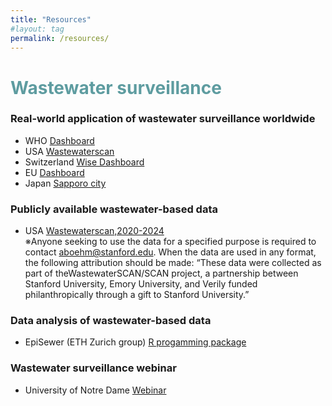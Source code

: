 ```yaml
---
title: "Resources"
#layout: tag
permalink: /resources/
---
```


# <span style="color:#5E9CA0;">Wastewater surveillance</span>
### Real-world application of wastewater surveillance worldwide
- WHO [Dashboard](https://data.who.int/dashboards/covid19/wastewater#:~:text=Monitoring%20the%20concentration%20levels%20of,are%20still%20infectious%20to%20others.)
- USA [Wastewaterscan](https://data.wastewaterscan.org/)  
- Switzerland [Wise Dashboard](https://wise.ethz.ch/)  
- EU [Dashboard](https://arcgis.jrc.ec.europa.eu/portal/apps/dashboards/e296cdf0c0d042e6b60b07a351f2dc5c)  
- Japan [Sapporo city](https://www.city.sapporo.jp.e.ain.hp.transer.com/gesui/surveillance.html)  

### Publicly available wastewater-based data
- USA [Wastewaterscan,2020-2024](https://scholar.google.com/citations?view_op=view_citation&hl=ja&user=wJx5fNAAAAAJ&cstart=20&pagesize=80&sortby=pubdate&citation_for_view=wJx5fNAAAAAJ:GtszHNlY0egC)  
※Anyone seeking to use the data for a specified purpose is required to contact aboehm@stanford.edu. When the data are used in any format, the following attribution should be made: “These data were collected as part of theWastewaterSCAN/SCAN project, a partnership between Stanford University, Emory University, and Verily funded philanthropically through a gift to Stanford University.”

### Data analysis of wastewater-based data
- EpiSewer (ETH Zurich group) [R progamming package](https://github.com/adrian-lison/EpiSewer)

### Wastewater surveillance webinar
- University of Notre Dame [Webinar](https://sites.nd.edu/rcn-wastewater-sarscov2/webinar-series/)




